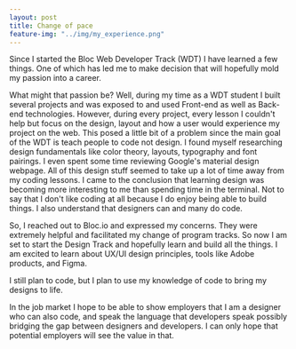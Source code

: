 ```yaml
---
layout: post
title: Change of pace
feature-img: "../img/my_experience.png"
---
```


<p>Since I started the Bloc Web Developer Track (WDT) I have learned a few things. One of which has led me to make decision that will hopefully mold my passion into a career.</p>

<p>What might that passion be? Well, during my time as a WDT student I built several projects and was exposed to and used Front-end as well as Back-end technologies. However, during every project, every lesson I couldn't help but focus on the design, layout and how a user would experience my project on the web. This posed a little bit of a problem since the main goal of the WDT is teach people to code not design. I found myself researching design fundamentals like color theory, layouts, typography and font pairings. I even spent some time reviewing Google's material design webpage. All of this design stuff seemed to take up a lot of time away from my coding lessons. I came to the conclusion that learning design was becoming more interesting to me than spending time in the terminal. Not to say that I don't like coding at all because I do enjoy being able to build things. I also understand that designers can and many do code.</p>

<p>So, I reached out to Bloc.io and expressed my concerns. They were extremely helpful and facilitated my change of program tracks. So now I am set to start the Design Track and hopefully learn and build all the things. I am excited to learn about UX/UI design principles, tools like Adobe products, and Figma.</p>
<p>I still plan to code, but I plan to use my knowledge of code to bring my designs to life.</p>

<p>In the job market I hope to be able to show employers that I am a designer who can also code, and speak the language that developers speak possibly bridging the gap between designers and developers. I can only hope that potential employers will see the value in that.</p>

